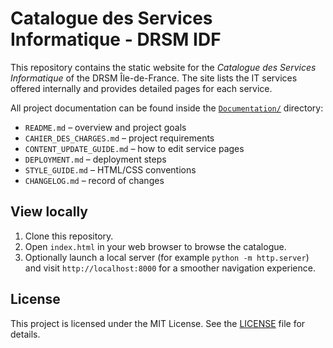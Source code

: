 # Catalogue des Services Informatique - DRSM IDF

This repository contains the static website for the *Catalogue des Services Informatique* of the DRSM Île-de-France. The site lists the IT services offered internally and provides detailed pages for each service.

All project documentation can be found inside the [`Documentation/`](Documentation/) directory:

- `README.md` &ndash; overview and project goals
- `CAHIER_DES_CHARGES.md` &ndash; project requirements
- `CONTENT_UPDATE_GUIDE.md` &ndash; how to edit service pages
- `DEPLOYMENT.md` &ndash; deployment steps
- `STYLE_GUIDE.md` &ndash; HTML/CSS conventions
- `CHANGELOG.md` &ndash; record of changes

## View locally

1. Clone this repository.
2. Open `index.html` in your web browser to browse the catalogue.
3. Optionally launch a local server (for example `python -m http.server`) and visit `http://localhost:8000` for a smoother navigation experience.

## License

This project is licensed under the MIT License. See the [LICENSE](LICENSE) file for details.

